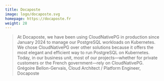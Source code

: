```yaml
---
title: Docaposte
image: logo/docaposte.svg
homepage: https://docaposte.fr
weight: 28
---
```


> At Docaposte, we have been using CloudNativePG in production since January 2024 to manage our PostgreSQL workloads on Kubernetes. We chose CloudNativePG over other solutions because it offers the most elegant and efficient way to run PostgreSQL on Kubernetes. Today, in our business unit, most of our projects—whether for private customers or the French government—rely on CloudNativePG. 
Grégoire Bellon-Gervais, Cloud Architect / Platform Engineer, Docaposte